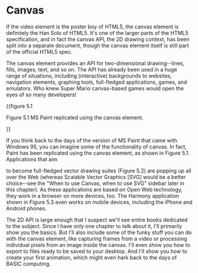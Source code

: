 # Canvas

If the video element is the poster boy of HTML5, the canvas element is definitely the Han Solo of HTML5. It's one of the larger parts of the HTML5 specification, and in fact the canvas API, the 2D drawing context, has been split into a separate document, though the canvas element itself is still part of the official HTML5 spec.

The canvas element provides an API for two-dimensional drawing--lines, fills, images, text, and so on. The API has already been used in a huge range of situations, including (interactive) backgrounds to websites, navigation elements, graphing tools, full-fledged applications, games, and emulators. Who knew Super Mario canvas-based games would open the eyes of so many developers!

{{figure 5.1

  Figure 5.1 MS Paint replicated using the canvas element.

}}

If you think back to the days of the version of MS Paint that came with Windows 95, you can imagine some of the functionality of canvas. In fact, Paint has been replicated using the canvas element, as shown in Figure 5.1. Applications that aim

to become full-fledged vector drawing suites (Figure 5.2) are popping up all over the Web (whereas Scalable Vector Graphics [SVG] would be a better choice--see the "When to use Canvas, when to use SVG" sidebar later in this chapter). As these applications are based on Open Web technology, they work in a browser on more devices, too. The Harmony application shown in Figure 5.3 even works on mobile devices, including the iPhone and Android phones.

The 2D API is large enough that I suspect we'll see entire books dedicated to the subject. Since I have only one chapter to talk about it, I'll primarily show you the basics. But I'll also include some of the funky stuff you can do with the canvas element, like capturing frames from a video or processing individual pixels from an image inside the canvas. I'll even show you how to export to files ready to be saved to your desktop. And I'll show you how to create your first animation, which might even hark back to the days of BASIC computing.
